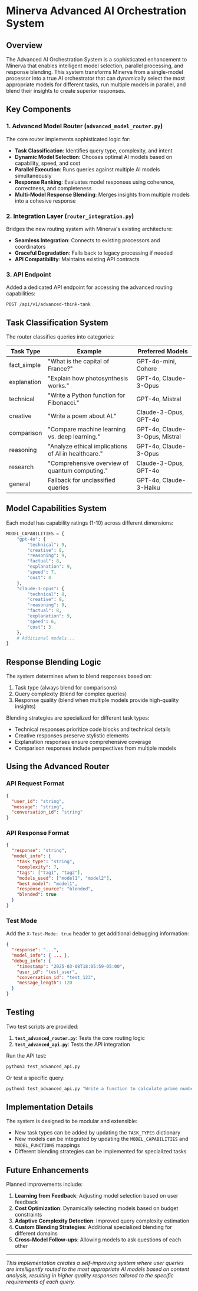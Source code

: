 # Minerva Advanced AI Orchestration System

## Overview

The Advanced AI Orchestration System is a sophisticated enhancement to Minerva that enables intelligent model selection, parallel processing, and response blending. This system transforms Minerva from a single-model processor into a true AI orchestrator that can dynamically select the most appropriate models for different tasks, run multiple models in parallel, and blend their insights to create superior responses.

## Key Components

### 1. Advanced Model Router (`advanced_model_router.py`)

The core router implements sophisticated logic for:

- **Task Classification**: Identifies query type, complexity, and intent
- **Dynamic Model Selection**: Chooses optimal AI models based on capability, speed, and cost
- **Parallel Execution**: Runs queries against multiple AI models simultaneously
- **Response Ranking**: Evaluates model responses using coherence, correctness, and completeness
- **Multi-Model Response Blending**: Merges insights from multiple models into a cohesive response

### 2. Integration Layer (`router_integration.py`)

Bridges the new routing system with Minerva's existing architecture:

- **Seamless Integration**: Connects to existing processors and coordinators
- **Graceful Degradation**: Falls back to legacy processing if needed
- **API Compatibility**: Maintains existing API contracts

### 3. API Endpoint

Added a dedicated API endpoint for accessing the advanced routing capabilities:

```
POST /api/v1/advanced-think-tank
```

## Task Classification System

The router classifies queries into categories:

| Task Type    | Example                                         | Preferred Models              |
|--------------|------------------------------------------------|------------------------------|
| fact_simple  | "What is the capital of France?"               | GPT-4o-mini, Cohere          |
| explanation  | "Explain how photosynthesis works."            | GPT-4o, Claude-3-Opus        |
| technical    | "Write a Python function for Fibonacci."       | GPT-4o, Mistral              |
| creative     | "Write a poem about AI."                       | Claude-3-Opus, GPT-4o        |
| comparison   | "Compare machine learning vs. deep learning."  | GPT-4o, Claude-3-Opus, Mistral|
| reasoning    | "Analyze ethical implications of AI in healthcare." | GPT-4o, Claude-3-Opus    |
| research     | "Comprehensive overview of quantum computing." | Claude-3-Opus, GPT-4o        |
| general      | Fallback for unclassified queries              | GPT-4o, Claude-3-Haiku       |

## Model Capabilities System

Each model has capability ratings (1-10) across different dimensions:

```python
MODEL_CAPABILITIES = {
    "gpt-4o": {
        "technical": 9,
        "creative": 8,
        "reasoning": 9,
        "factual": 8,
        "explanation": 9,
        "speed": 7,
        "cost": 4
    },
    "claude-3-opus": {
        "technical": 8,
        "creative": 9,
        "reasoning": 9,
        "factual": 8,
        "explanation": 9,
        "speed": 6,
        "cost": 3
    },
    # Additional models...
}
```

## Response Blending Logic

The system determines when to blend responses based on:

1. Task type (always blend for comparisons)
2. Query complexity (blend for complex queries)
3. Response quality (blend when multiple models provide high-quality insights)

Blending strategies are specialized for different task types:
- Technical responses prioritize code blocks and technical details
- Creative responses preserve stylistic elements
- Explanation responses ensure comprehensive coverage
- Comparison responses include perspectives from multiple models

## Using the Advanced Router

### API Request Format

```json
{
  "user_id": "string",  
  "message": "string",  
  "conversation_id": "string"  
}
```

### API Response Format

```json
{
  "response": "string",
  "model_info": {
    "task_type": "string",
    "complexity": 7,
    "tags": ["tag1", "tag2"],
    "models_used": ["model1", "model2"],
    "best_model": "model1",
    "response_source": "blended",
    "blended": true
  }
}
```

### Test Mode

Add the `X-Test-Mode: true` header to get additional debugging information:

```json
{
  "response": "...",
  "model_info": { ... },
  "debug_info": {
    "timestamp": "2025-03-08T18:05:59-05:00",
    "user_id": "test_user",
    "conversation_id": "test_123",
    "message_length": 120
  }
}
```

## Testing

Two test scripts are provided:

1. **`test_advanced_router.py`**: Tests the core routing logic
2. **`test_advanced_api.py`**: Tests the API integration

Run the API test:
```bash
python3 test_advanced_api.py
```

Or test a specific query:
```bash
python3 test_advanced_api.py "Write a function to calculate prime numbers in Python"
```

## Implementation Details

The system is designed to be modular and extensible:

- New task types can be added by updating the `TASK_TYPES` dictionary
- New models can be integrated by updating the `MODEL_CAPABILITIES` and `MODEL_FUNCTIONS` mappings
- Different blending strategies can be implemented for specialized tasks

## Future Enhancements

Planned improvements include:

1. **Learning from Feedback**: Adjusting model selection based on user feedback
2. **Cost Optimization**: Dynamically selecting models based on budget constraints
3. **Adaptive Complexity Detection**: Improved query complexity estimation
4. **Custom Blending Strategies**: Additional specialized blending for different domains
5. **Cross-Model Follow-ups**: Allowing models to ask questions of each other

---

*This implementation creates a self-improving system where user queries are intelligently routed to the most appropriate AI models based on content analysis, resulting in higher quality responses tailored to the specific requirements of each query.*
